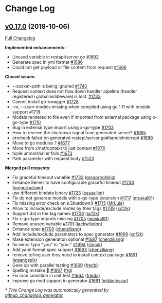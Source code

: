 # Change Log

## [v0.17.0](https://github.com/M15t/go-swagger/tree/v0.17.0) (2018-10-06)

[Full Changelog](https://github.com/M15t/go-swagger/compare/0.16.0...v0.17.0)

**Implemented enhancements:**

- Unused variable in restapi/server.go [\#1692](https://github.com/M15t/go-swagger/issues/1692)
- Generate spec in yml format [\#1686](https://github.com/M15t/go-swagger/issues/1686)
- Could not get payload or file content from request [\#1666](https://github.com/M15t/go-swagger/issues/1666)

**Closed issues:**

- --socket-path is being ignored [\#1740](https://github.com/M15t/go-swagger/issues/1740)
- Request context does not flow down handler pipeline \(handler registered i globalmiddleware\) is lost. [\#1733](https://github.com/M15t/go-swagger/issues/1733)
- Cannot install go-swagger [\#1728](https://github.com/M15t/go-swagger/issues/1728)
- -m, --scan-models missing when compiled using go 1.11 with module support [\#1718](https://github.com/M15t/go-swagger/issues/1718)
- Models rendered to file even if imported from external package using x-go-type [\#1710](https://github.com/M15t/go-swagger/issues/1710)
- Bug in external type import using x-go-type [\#1703](https://github.com/M15t/go-swagger/issues/1703)
- How to receive the shutdown signal from generated server? [\#1695](https://github.com/M15t/go-swagger/issues/1695)
- errcheck failed on generated restapi/server.go\#handleInterrupt [\#1689](https://github.com/M15t/go-swagger/issues/1689)
- Move to go modules ? [\#1677](https://github.com/M15t/go-swagger/issues/1677)
- Move from x/net/context to just context [\#1676](https://github.com/M15t/go-swagger/issues/1676)
- tuple unmarshaller fails [\#1673](https://github.com/M15t/go-swagger/issues/1673)
- Path parameter with request body [\#1523](https://github.com/M15t/go-swagger/issues/1523)

**Merged pull requests:**

- Fix graceful-timeout variable [\#1732](https://github.com/M15t/go-swagger/pull/1732) ([gregorhollmig](https://github.com/gregorhollmig))
- Enhance Server to have configurable graceful timeout [\#1730](https://github.com/M15t/go-swagger/pull/1730) ([gregorhollmig](https://github.com/gregorhollmig))
- use different bindata binary [\#1723](https://github.com/M15t/go-swagger/pull/1723) ([casualjim](https://github.com/casualjim))
- Fix do not generate models with x-go-type extension [\#1717](https://github.com/M15t/go-swagger/pull/1717) ([moskal91](https://github.com/moskal91))
- Fix missing error check on s.Shutdown\(\) [\#1715](https://github.com/M15t/go-swagger/pull/1715) ([MrLuje](https://github.com/MrLuje))
- Allow to include/exclude routes by their tags [\#1709](https://github.com/M15t/go-swagger/pull/1709) ([scf2k](https://github.com/scf2k))
- Support dot in the tag names [\#1706](https://github.com/M15t/go-swagger/pull/1706) ([scf2k](https://github.com/scf2k))
- Fix x-go-type imports missing [\#1705](https://github.com/M15t/go-swagger/pull/1705) ([moskal91](https://github.com/moskal91))
- Remove unused variable [\#1701](https://github.com/M15t/go-swagger/pull/1701) ([jackwilsdon](https://github.com/jackwilsdon))
- Enhance spec [\#1700](https://github.com/M15t/go-swagger/pull/1700) ([chenziliang](https://github.com/chenziliang))
- Add include/exclude parameters to spec generator [\#1698](https://github.com/M15t/go-swagger/pull/1698) ([scf2k](https://github.com/scf2k))
- Make extension generation optional [\#1697](https://github.com/M15t/go-swagger/pull/1697) ([chenziliang](https://github.com/chenziliang))
- fix minor typo "you" to "your" [\#1694](https://github.com/M15t/go-swagger/pull/1694) ([stmuk](https://github.com/stmuk))
- Add yaml format spec support [\#1693](https://github.com/M15t/go-swagger/pull/1693) ([chenziliang](https://github.com/chenziliang))
- remove telling user they need to install context package [\#1691](https://github.com/M15t/go-swagger/pull/1691) ([etsangsplk](https://github.com/etsangsplk))
- Gave up with parallel testing [\#1669](https://github.com/M15t/go-swagger/pull/1669) ([fredbi](https://github.com/fredbi))
- Spelling mistake 🍝 [\#1667](https://github.com/M15t/go-swagger/pull/1667) ([frg](https://github.com/frg))
- Fix race condition in unit test [\#1664](https://github.com/M15t/go-swagger/pull/1664) ([fredbi](https://github.com/fredbi))
- Improve go.mod support in generator [\#1661](https://github.com/M15t/go-swagger/pull/1661) ([mikkeloscar](https://github.com/mikkeloscar))

\* _This Change Log was automatically generated by [github_changelog_generator](https://github.com/skywinder/Github-Changelog-Generator)_
